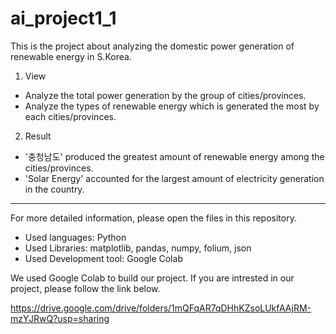 # ai_project1_1

This is the project about analyzing the domestic power generation of renewable energy in S.Korea.

1. View
 - Analyze the total power generation by the group of cities/provinces. 
 - Analyze the types of renewable energy which is generated the most by each cities/provinces.
 
2. Result
 - '충청남도' produced the greatest amount of renewable energy among the cities/provinces.
 - 'Solar Energy' accounted for the largest amount of electricity generation in the country.


------------------------------------------
For more detailed information, please open the files in this repository.



+ Used languages: Python
+ Used Libraries: matplotlib, pandas, numpy, folium, json
+ Used Development tool: Google Colab

We used Google Colab to build our project.
If you are intrested in our project, please follow the link below.

https://drive.google.com/drive/folders/1mQFqAR7qDHhKZsoLUkfAAjRM-mzYJRwQ?usp=sharing
